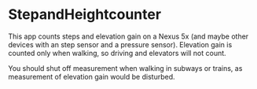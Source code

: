 # StepandHeightcounter
This app counts steps and elevation gain on a Nexus 5x (and maybe other devices with an step sensor and a pressure sensor).
Elevation gain is counted only when walking, so driving and elevators will not count.

You should shut off measurement when walking in subways or trains, as measurement of elevation gain would be disturbed.

